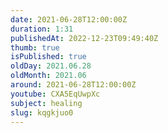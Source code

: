 ```yaml
---
date: 2021-06-28T12:00:00Z
duration: 1:31
publishedAt: 2022-12-23T09:49:40Z
thumb: true
isPublished: true
oldDay: 2021.06.28
oldMonth: 2021.06
around: 2021-06-28T12:00:00Z
youtube: CXA5EqUwpXc
subject: healing
slug: kqgkjuo0
---
```


